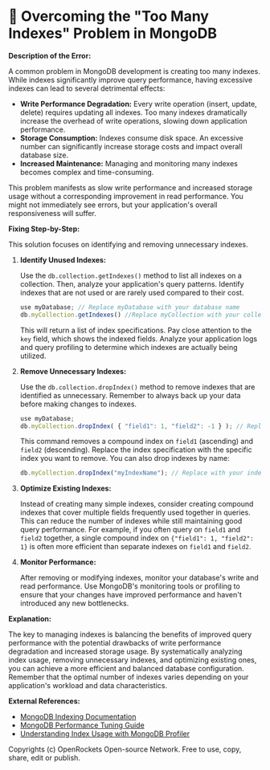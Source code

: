 # 🐞 Overcoming the "Too Many Indexes" Problem in MongoDB


**Description of the Error:**

A common problem in MongoDB development is creating too many indexes. While indexes significantly improve query performance, having excessive indexes can lead to several detrimental effects:

* **Write Performance Degradation:** Every write operation (insert, update, delete) requires updating all indexes.  Too many indexes dramatically increase the overhead of write operations, slowing down application performance.
* **Storage Consumption:** Indexes consume disk space.  An excessive number can significantly increase storage costs and impact overall database size.
* **Increased Maintenance:** Managing and monitoring many indexes becomes complex and time-consuming.

This problem manifests as slow write performance and increased storage usage without a corresponding improvement in read performance.  You might not immediately see errors, but your application's overall responsiveness will suffer.


**Fixing Step-by-Step:**

This solution focuses on identifying and removing unnecessary indexes.

1. **Identify Unused Indexes:**

   Use the `db.collection.getIndexes()` method to list all indexes on a collection.  Then, analyze your application's query patterns.  Identify indexes that are not used or are rarely used compared to their cost.

   ```javascript
   use myDatabase; // Replace myDatabase with your database name
   db.myCollection.getIndexes() //Replace myCollection with your collection name
   ```

   This will return a list of index specifications. Pay close attention to the `key` field, which shows the indexed fields.  Analyze your application logs and query profiling to determine which indexes are actually being utilized.

2. **Remove Unnecessary Indexes:**

   Use the `db.collection.dropIndex()` method to remove indexes that are identified as unnecessary.  Remember to always back up your data before making changes to indexes.

   ```javascript
   use myDatabase;
   db.myCollection.dropIndex( { "field1": 1, "field2": -1 } ); // Replace with your index specification
   ```
   This command removes a compound index on `field1` (ascending) and `field2` (descending).  Replace the index specification with the specific index you want to remove.  You can also drop indexes by name:

   ```javascript
   db.myCollection.dropIndex("myIndexName"); // Replace with your index name
   ```


3. **Optimize Existing Indexes:**

   Instead of creating many simple indexes, consider creating compound indexes that cover multiple fields frequently used together in queries. This can reduce the number of indexes while still maintaining good query performance.  For example, if you often query on `field1` and `field2` together, a single compound index on `{"field1": 1, "field2": 1}` is often more efficient than separate indexes on `field1` and `field2`.

4. **Monitor Performance:**

   After removing or modifying indexes, monitor your database's write and read performance.  Use MongoDB's monitoring tools or profiling to ensure that your changes have improved performance and haven't introduced any new bottlenecks.

**Explanation:**

The key to managing indexes is balancing the benefits of improved query performance with the potential drawbacks of write performance degradation and increased storage usage. By systematically analyzing index usage, removing unnecessary indexes, and optimizing existing ones, you can achieve a more efficient and balanced database configuration.  Remember that the optimal number of indexes varies depending on your application's workload and data characteristics.

**External References:**

* [MongoDB Indexing Documentation](https://www.mongodb.com/docs/manual/indexes/)
* [MongoDB Performance Tuning Guide](https://www.mongodb.com/docs/manual/administration/performance/)
* [Understanding Index Usage with MongoDB Profiler](https://www.mongodb.com/community/blog/understanding-index-usage-with-mongodb-profiler)


Copyrights (c) OpenRockets Open-source Network. Free to use, copy, share, edit or publish.

